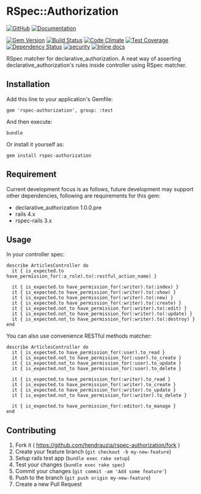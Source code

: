# RSpec::Authorization

[![GitHub](http://img.shields.io/badge/github-hendrauzia/rspec--authorization-blue.svg)](http://github.com/hendrauzia/rspec-authorization)
[![Documentation](http://img.shields.io/badge/docs-rdoc.info-blue.svg)](http://rubydoc.org/github/hendrauzia/rspec-authorization)

[![Gem Version](https://badge.fury.io/rb/rspec-authorization.svg)](http://badge.fury.io/rb/rspec-authorization)
[![Build Status](https://travis-ci.org/hendrauzia/rspec-authorization.svg)](https://travis-ci.org/hendrauzia/rspec-authorization)
[![Code Climate](https://codeclimate.com/github/hendrauzia/rspec-authorization/badges/gpa.svg)](https://codeclimate.com/github/hendrauzia/rspec-authorization)
[![Test Coverage](https://codeclimate.com/github/hendrauzia/rspec-authorization/badges/coverage.svg)](https://codeclimate.com/github/hendrauzia/rspec-authorization)
[![Dependency Status](https://gemnasium.com/hendrauzia/rspec-authorization.svg)](https://gemnasium.com/hendrauzia/rspec-authorization)
[![security](https://hakiri.io/github/hendrauzia/rspec-authorization/master.svg)](https://hakiri.io/github/hendrauzia/rspec-authorization/master)
[![Inline docs](http://inch-ci.org/github/hendrauzia/rspec-authorization.svg?branch=master)](http://inch-ci.org/github/hendrauzia/rspec-authorization)

RSpec matcher for declarative_authorization. A neat way of asserting
declarative_authorization's rules inside controller using RSpec matcher.

## Installation

Add this line to your application's Gemfile:


    gem 'rspec-authorization', group: :test


And then execute:

    bundle

Or install it yourself as:

    gem install rspec-authorization

## Requirement

Current development focus is as follows, future development may support other
dependencies, following are requirements for this gem:

- declarative_authorization 1.0.0.pre
- rails 4.x
- rspec-rails 3.x

## Usage

In your controller spec:

    describe ArticlesController do
      it { is_expected.to have_permission_for(:a_role).to(:restful_action_name) }

      it { is_expected.to have_permission_for(:writer).to(:index) }
      it { is_expected.to have_permission_for(:writer).to(:show) }
      it { is_expected.to have_permission_for(:writer).to(:new) }
      it { is_expected.to have_permission_for(:writer).to(:create) }
      it { is_expected.not_to have_permission_for(:writer).to(:edit) }
      it { is_expected.not_to have_permission_for(:writer).to(:update) }
      it { is_expected.not_to have_permission_for(:writer).to(:destroy) }
    end

You can also use convenience RESTful methods matcher:

    describe ArticlesController do
      it { is_expected.to have_permission_for(:user).to_read }
      it { is_expected.not_to have_permission_for(:user).to_create }
      it { is_expected.not_to have_permission_for(:user).to_update }
      it { is_expected.not_to have_permission_for(:user).to_delete }

      it { is_expected.to have_permission_for(:writer).to_read }
      it { is_expected.to have_permission_for(:writer).to_create }
      it { is_expected.to have_permission_for(:writer).to_update }
      it { is_expected.not_to have_permission_for(:writer).to_delete }

      it { is_expected.to have_permission_for(:editor).to_manage }
    end

## Contributing

1. Fork it ( https://github.com/hendrauzia/rspec-authorization/fork )
2. Create your feature branch (`git checkout -b my-new-feature`)
3. Setup rails test app (`bundle exec rake setup`)
3. Test your changes (`bundle exec rake spec`)
5. Commit your changes (`git commit -am 'Add some feature'`)
6. Push to the branch (`git push origin my-new-feature`)
7. Create a new Pull Request
